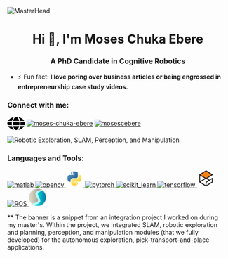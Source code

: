 ![MasterHead](media/Robot_Manipulation.gif)

<h1 align="center">Hi 👋, I'm Moses Chuka Ebere</h1>
<h3 align="center">A PhD Candidate in Cognitive Robotics</h3>

- ⚡ Fun fact: **I love poring over business articles or being engrossed in entrepreneurship case study videos.**

<h3 align="left">Connect with me:</h3>
<p align="left">
<a href="https://mosesebere.netlify.app/" target="blank"><img align="center" src="media/globe-solid.svg" alt="mosescebere" height="30" width="40" /></a>
<a href="https://linkedin.com/in/moses-chuka-ebere" target="blank"><img align="center" src="https://raw.githubusercontent.com/rahuldkjain/github-profile-readme-generator/master/src/images/icons/Social/linked-in-alt.svg" alt="moses-chuka-ebere" height="30" width="40" /></a>
<a href="https://instagram.com/mosescebere" target="blank"><img align="center" src="https://raw.githubusercontent.com/rahuldkjain/github-profile-readme-generator/master/src/images/icons/Social/instagram.svg" alt="mosescebere" height="30" width="40" /></a>
</p>

<img src="images/Robot_Manipulation.gif" alt="Robotic Exploration, SLAM, Perception, and Manipulation" width="800">

<h3 align="left">Languages and Tools:</h3>
<p align="left"> <a href="https://www.mathworks.com/" target="_blank" rel="noreferrer"> <img src="https://upload.wikimedia.org/wikipedia/commons/2/21/Matlab_Logo.png" alt="matlab" width="40" height="40"/> </a> <a href="https://opencv.org/" target="_blank" rel="noreferrer"> <img src="https://www.vectorlogo.zone/logos/opencv/opencv-icon.svg" alt="opencv" width="40" height="40"/> </a> <a href="https://www.python.org" target="_blank" rel="noreferrer"> <img src="https://raw.githubusercontent.com/devicons/devicon/master/icons/python/python-original.svg" alt="python" width="40" height="40"/> </a> <a href="https://pytorch.org/" target="_blank" rel="noreferrer"> <img src="https://www.vectorlogo.zone/logos/pytorch/pytorch-icon.svg" alt="pytorch" width="40" height="40"/> </a> <a href="https://scikit-learn.org/" target="_blank" rel="noreferrer"> <img src="https://upload.wikimedia.org/wikipedia/commons/0/05/Scikit_learn_logo_small.svg" alt="scikit_learn" width="40" height="40"/> </a> <a href="https://www.tensorflow.org" target="_blank" rel="noreferrer"> <img src="https://www.vectorlogo.zone/logos/tensorflow/tensorflow-icon.svg" alt="tensorflow" width="40" height="40"/> </a> <a href="https://gazebosim.org/home" target="_blank" rel="noreferrer"> <img src="media/gazebo.png" alt="Gazebo" width="40" height="40"/> </a> <a href="https://www.ros.org/" target="_blank" rel="noreferrer"> <img src="https://www.vectorlogo.zone/logos/ros/ros-ar21.svg" alt="ROS" width="40" height="40"/> </a> <a href="https://stonefish.readthedocs.io/en/latest/" target="_blank" rel="noreferrer"> <img src="media/stone_fish-logo.png" alt="Stonefish" width="40" height="40"/> </a> </p>


** The banner is a snippet from an integration project I worked on during my master's. Within the project, we integrated SLAM, robotic exploration and planning, perception, and manipulation modules (that we fully developed) for the autonomous exploration, pick-transport-and-place applications.
